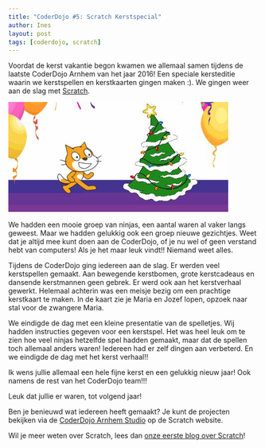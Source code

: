 ```yaml
---
title: "CoderDojo #5: Scratch Kerstspecial"
author: Ines
layout: post
tags: [coderdojo, scratch]
---
```

Voordat de kerst vakantie begon kwamen we allemaal samen tijdens de laatste CoderDojo Arnhem van het jaar 2016! Een speciale kersteditie waarin we kerstspellen en kerstkaarten gingen maken :). We gingen weer aan de slag met [Scratch](https://scratch.mit.edu/).

![Scratch Kerst](/static/img/blog/scratch-kerst.jpg)

We hadden een mooie groep van ninjas, een aantal waren al vaker langs geweest. Maar we hadden gelukkig ook een groep nieuwe gezichtjes. Weet dat je altijd mee kunt doen aan de CoderDojo, of je nu wel of geen verstand hebt van computers! Als je het maar leuk vindt!! Niemand weet alles.

Tijdens de CoderDojo ging iedereen aan de slag. Er werden veel kerstspellen gemaakt. Aan bewegende kerstbomen, grote kerstcadeaus en dansende kerstmannen geen gebrek. Er werd ook aan het kerstverhaal gewerkt. Helemaal achterin was een meisje bezig om een prachtige kerstkaart te maken. In de kaart zie je Maria en Jozef lopen, opzoek naar stal voor de zwangere Maria.

We eindigde de dag met een kleine presentatie van de spelletjes. Wij hadden instructies gegeven voor een kerstspel. Het was heel leuk om te zien hoe veel ninjas hetzelfde spel hadden gemaakt, maar dat de spellen toch allemaal anders waren! Iedereen had er zelf dingen aan verbeterd. En we eindigde de dag met het kerst verhaal!!

Ik wens jullie allemaal een hele fijne kerst en een gelukkig nieuw jaar! Ook namens de rest van het CoderDojo team!!!

Leuk dat jullie er waren, tot volgend jaar!

Ben je benieuwd wat iedereen heeft gemaakt? Je kunt de projecten bekijken via de [CoderDojo Arnhem Studio](https://scratch.mit.edu/studios/2502768) op de Scratch website.

Wil je meer weten over Scratch, lees dan [onze eerste blog over Scratch](/blog/2016/06/25/coderdojo-1-scratch)!